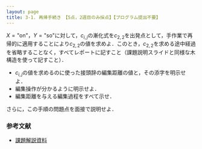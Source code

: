 ```yaml
---
layout: page
title: 3-1. 再帰手続き　【5点，2週目のみ採点】【プログラム提出不要】
---
```


$X = \mbox{"on"}$，$Y = \mbox{"so"}$に対して，$c_{i,j}$の漸化式を$c_{2,2}$を出発点として，手作業で再帰的に適用することにより$c_{2,2}$の値を求めよ．このとき，$c_{2,2}$を求める途中経過を省略することなく，すべてレポートに記すこと（課題説明スライドと同様な木構造を使って記すこと）．

+ $c_{i,j}$の値を求めるのに使った接頭辞の編集距離の値と，その添字を明示せよ．
+ 編集操作が分かるように明示せよ．
+ 編集距離を与える編集過程をすべて示せ．

さらに，この手順の問題点を面接で説明せよ．

### 参考文献

+ [課題解説資料](./2019_kadai3_intro-Windows-190610.pdf)
